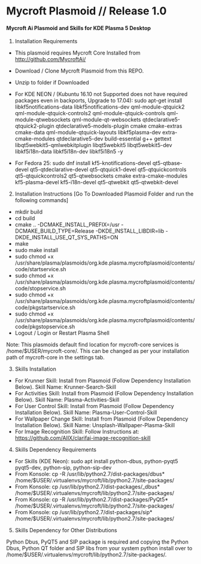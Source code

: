 # Mycroft Plasmoid // Release 1.0
#### Mycroft Ai Plasmoid and Skills for KDE Plasma 5 Desktop

1. Installation Requirements

  + This plasmoid requires Mycroft Core Installed from http://github.com/MycroftAi/
  + Download / Clone Mycroft Plasmoid from this REPO.
  + Unzip to folder if Downloaded

  + For KDE NEON / (Kubuntu 16.10 not Supported does not have required packages even in backports, Upgrade to 17.04): sudo apt-get install libkf5notifications-data libkf5notifications-dev qml-module-qtquick2 qml-module-qtquick-controls2 qml-module-qtquick-controls qml-module-qtwebsockets qml-module-qt-websockets qtdeclarative5-qtquick2-plugin qtdeclarative5-models-plugin cmake cmake-extras cmake-data qml-module-qtquick-layouts libkf5plasma-dev extra-cmake-modules qtdeclarative5-dev build-essential g++ gettext libqt5webkit5-qmlwebkitplugin libqt5webkit5 libqt5webkit5-dev libkf5i18n-data libkf5i18n-dev libkf5i18n5 -y

  + For Fedora 25: sudo dnf install kf5-knotifications-devel qt5-qtbase-devel qt5-qtdeclarative-devel qt5-qtquick1-devel qt5-qtquickcontrols qt5-qtquickcontrols2 qt5-qtwebsockets cmake extra-cmake-modules kf5-plasma-devel kf5-i18n-devel qt5-qtwebkit qt5-qtwebkit-devel


2. Installation Instructions [Go To Downloaded Plasmoid Folder and run the following commands]

  + mkdir build
  + cd build
  + cmake .. -DCMAKE_INSTALL_PREFIX=/usr -DCMAKE_BUILD_TYPE=Release   -DKDE_INSTALL_LIBDIR=lib -DKDE_INSTALL_USE_QT_SYS_PATHS=ON
  + make
  + sudo make install
  + sudo chmod +x /usr/share/plasma/plasmoids/org.kde.plasma.mycroftplasmoid/contents/code/startservice.sh
  + sudo chmod +x /usr/share/plasma/plasmoids/org.kde.plasma.mycroftplasmoid/contents/code/stopservice.sh
  + sudo chmod +x /usr/share/plasma/plasmoids/org.kde.plasma.mycroftplasmoid/contents/code/pkgstartservice.sh
  + sudo chmod +x /usr/share/plasma/plasmoids/org.kde.plasma.mycroftplasmoid/contents/code/pkgstopservice.sh
  + Logout / Login or Restart Plasma Shell

Note: This plasmoids default find location for mycroft-core services is /home/$USER/mycroft-core/. This can be changed as per your installation path of mycroft-core in the settings tab.


3. Skills Installation
 
 + For Krunner Skill: Install from Plasmoid (Follow Dependency Installation Below). Skill Name: Krunner-Search-Skill
 + For Activities Skill: Install from Plasmoid (Follow Dependency Installation Below). Skill Name: Plasma-Activities-Skill
 + For User Control Skill: Install from Plasmoid (Follow Dependency Installation Below). Skill Name: Plasma-User-Control-Skill
 + For Wallpaper Change Skill: Install from Plasmoid (Follow Dependency Installation Below). Skill Name: Unsplash-Wallpaper-Plasma-Skill
 + For Image Recognition Skill: Follow Instructions at: https://github.com/AIIX/clarifai-image-recognition-skill

4. Skills Dependency Requirements

 + For Skills (KDE Neon): sudo apt install python-dbus, python-pyqt5 pyqt5-dev, python-sip, python-sip-dev
 + From Konsole: cp -R /usr/lib/python2.7/dist-packages/dbus* /home/$USER/.virtualenvs/mycroft/lib/python2.7/site-packages/
 + From Konsole: cp /usr/lib/python2.7/dist-packages/_dbus* /home/$USER/.virtualenvs/mycroft/lib/python2.7/site-packages/
 + From Konsole: cp -R /usr/lib/python2.7/dist-packages/PyQt5* /home/$USER/.virtualenvs/mycroft/lib/python2.7/site-packages/    
 + From Konsole: cp /usr/lib/python2.7/dist-packages/sip* /home/$USER/.virtualenvs/mycroft/lib/python2.7/site-packages/
 
5. Skills Dependency for Other Distributions

Python Dbus, PyQT5 and SIP package is required and copying the Python Dbus, Python QT folder and SIP libs from your system python install over to /home/$USER/.virtualenvs/mycroft/lib/python2.7/site-packages/.
